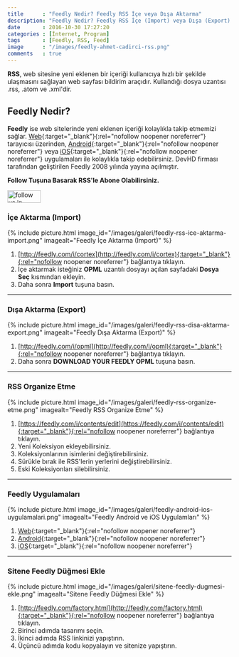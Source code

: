 ```yaml
---
title      : "Feedly Nedir? Feedly RSS İçe veya Dışa Aktarma"
description: "Feedly Nedir? Feedly RSS İçe (Import) veya Dışa (Export) Aktarma.. Feedly ise web sitelerinde yeni eklenen içeriği kolaylıkla takip etmemizi sağlar."
date       : 2016-10-30 17:27:20
categories : [İnternet, Program]
tags       : [Feedly, RSS, Feed]
image      : "/images/feedly-ahmet-cadirci-rss.png"
comments   : true
---
```


**RSS**, web sitesine yeni eklenen bir içeriği kullanıcıya hızlı bir şekilde ulaşmasını sağlayan web sayfası bildirim araçıdır. Kullandığı dosya uzantısı .rss, .atom ve .xml'dir.

## Feedly Nedir?

**Feedly** ise web sitelerinde yeni eklenen içeriği kolaylıkla takip etmemizi sağlar. [Web](https://feedly.com){:target="_blank"}{:rel="nofollow noopener noreferrer"} tarayıcısı üzerinden, [Android](https://play.google.com/store/apps/details?id=com.devhd.feedly){:target="_blank"}{:rel="nofollow noopener noreferrer"} veya [iOS](https://itunes.apple.com/us/app/feedly-your-work-newsfeed/id396069556?mt=8){:target="_blank"}{:rel="nofollow noopener noreferrer"} uygulamaları ile kolaylıkla takip edebilirsiniz. DevHD firması tarafından geliştirilen Feedly 2008 yılında yayına açılmıştır.

**Follow Tuşuna Basarak RSS'le Abone Olabilirsiniz.**

<a href='https://feedly.com/i/subscription/feed/http://feeds.feedburner.com/ahmetcadirci25'  target='blank'><img id='feedlyFollow' src='http://s3.feedly.com/img/follows/feedly-follow-rectangle-volume-medium_2x.png' alt='follow us in feedly' style=" width: 75px !important; " width='71' height='28'></a>

### İçe Aktarma (Import)

{% include picture.html image_id="/images/galeri/feedly-rss-ice-aktarma-import.png" imagealt="Feedly İçe Aktarma (Import)" %}

1. [http://feedly.com/i/cortex](http://feedly.com/i/cortex){:target="_blank"}{:rel="nofollow noopener noreferrer"} bağlantıya tıklayın.
2. İçe aktarmak isteğiniz **OPML** uzantılı dosyayı açılan sayfadaki **Dosya Seç** kısmından ekleyin.
3. Daha sonra **Import** tuşuna basın.

* * * 

### Dışa Aktarma (Export)

{% include picture.html image_id="/images/galeri/feedly-rss-disa-aktarma-export.png" imagealt="Feedly Dışa Aktarma (Export)" %}

1. [http://feedly.com/i/opml](http://feedly.com/i/opml){:target="_blank"}{:rel="nofollow noopener noreferrer"} bağlantıya tıklayın.
2. Daha sonra **DOWNLOAD YOUR FEEDLY OPML** tuşuna basın.

* * * 

### RSS Organize Etme

{% include picture.html image_id="/images/galeri/feedly-rss-organize-etme.png" imagealt="Feedly RSS Organize Etme" %}

1. [https://feedly.com/i/contents/edit](https://feedly.com/i/contents/edit){:target="_blank"}{:rel="nofollow noopener noreferrer"} bağlantıya tıklayın.
2. Yeni Koleksiyon ekleyebilirsiniz.
3. Koleksiyonlarının isimlerini değiştirebilirsiniz.
4. Sürükle bırak ile RSS'lerin yerlerini değiştirebilirsiniz. 
5. Eski Koleksiyonları silebilirsiniz. 

* * * 

### Feedly Uygulamaları

{% include picture.html image_id="/images/galeri/feedly-android-ios-uygulamalari.png" imagealt="Feedly Android ve iOS Uygulamları" %}

1. [Web](https://feedly.com){:target="_blank"}{:rel="nofollow noopener noreferrer"}
2. [Android](https://play.google.com/store/apps/details?id=com.devhd.feedly){:target="_blank"}{:rel="nofollow noopener noreferrer"}
3. [iOS](https://itunes.apple.com/us/app/feedly-your-work-newsfeed/id396069556?mt=8){:target="_blank"}{:rel="nofollow noopener noreferrer"}

* * * 

### Sitene Feedly Düğmesi Ekle

{% include picture.html image_id="/images/galeri/sitene-feedly-dugmesi-ekle.png" imagealt="Sitene Feedly Düğmesi Ekle" %}

1. [http://feedly.com/factory.html](http://feedly.com/factory.html){:target="_blank"}{:rel="nofollow noopener noreferrer"} bağlantıya tıklayın.
2. Birinci adımda tasarımı seçin.
3. İkinci adımda RSS linkinizi yapıştırın.
4. Üçüncü adımda kodu kopyalayın ve sitenize yapıştırın.
